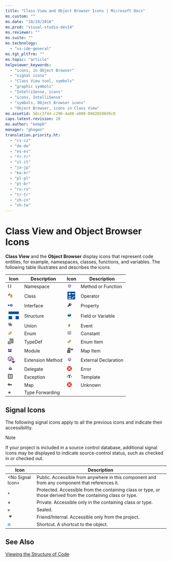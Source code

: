 ```yaml
---
title: "Class View and Object Browser Icons | Microsoft Docs"
ms.custom: ""
ms.date: "10/19/2016"
ms.prod: "visual-studio-dev14"
ms.reviewer: ""
ms.suite: ""
ms.technology: 
  - "vs-ide-general"
ms.tgt_pltfrm: ""
ms.topic: "article"
helpviewer_keywords: 
  - "icons, in Object Browser"
  - "signal icons"
  - "Class View tool, symbols"
  - "graphic symbols"
  - "IntelliSense, icons"
  - "icons, IntelliSense"
  - "symbols, Object Browser icons"
  - "Object Browser, icons in Class View"
ms.assetid: 58cc3f44-c296-4a88-a008-09d28598d9c0
caps.latest.revision: 20
ms.author: "kempb"
manager: "ghogen"
translation.priority.ht: 
  - "cs-cz"
  - "de-de"
  - "es-es"
  - "fr-fr"
  - "it-it"
  - "ja-jp"
  - "ko-kr"
  - "pl-pl"
  - "pt-br"
  - "ru-ru"
  - "tr-tr"
  - "zh-cn"
  - "zh-tw"
---
```

# Class View and Object Browser Icons
**Class View** and the **Object Browser** display icons that represent code entities, for example, namespaces, classes, functions, and variables. The following table illustrates and describes the icons.  
  
|Icon|Description|Icon|Description|  
|----------|-----------------|----------|-----------------|  
|![Namespace Symbol](../ide/media/vxnamespace_icon.gif "vxNamespace_Icon")|Namespace|![Declaration Symbol](../ide/media/vxmethod_icon.gif "vxMethod_Icon")|Method or Function|  
|![Class Icon](../ide/media/vxclass_icon.gif "vxClass_Icon")|Class|![Operator Symbol](../ide/media/vxoperator_icon.gif "vxOperator_Icon")|Operator|  
|![Lollipop Interface Symbol](../ide/media/vxinterface_icon.gif "vxInterface_Icon")|Interface|![Property Symbol](../ide/media/vxproperty_icon.gif "vxProperty_Icon")|Property|  
|![Structure Symbol](../ide/media/vxstruct_icon.gif "vxStruct_Icon")|Structure|![Field Icon](../ide/media/vxfield_icon.gif "vxField_Icon")|Field or Variable|  
|![Union Symbol](../ide/media/vxunion_icon.gif "vxUnion_Icon")|Union|![Event Symbol](../ide/media/vxevent_icon.gif "vxEvent_Icon")|Event|  
|![Enumeration Symbol](../ide/media/vxenum_icon.gif "vxEnum_Icon")|Enum|![Constant Icon](../ide/media/vxconstant_icon.gif "vxConstant_Icon")|Constant|  
|![Type Definition Symbol](../ide/media/vxtypedef_icon.gif "vxTypeDef_Icon")|TypeDef|![Enumerate Item Symbol](../ide/media/vxenumitem_icon.gif "vxEnumItem_Icon")|Enum Item|  
|![Visual Studio Module Symbol](../ide/media/vxmodule_icon.gif "vxModule_Icon")|Module|![Map Item Symbol](../ide/media/vxmapitem_icon.gif "vxMapItem_Icon")|Map Item|  
|![Extension Method Symbol](../ide/media/extensionmethod.gif "ExtensionMethod")|Extension Method|![Declaration Symbol](../ide/media/vxmethod_icon.gif "vxMethod_Icon")|External Declaration|  
|![Delegate Symbol](../ide/media/vxdelegate_icon.gif "vxDelegate_Icon")|Delegate|![Error Icon for Class View and Object Browser](../ide/media/erroricon.gif "ErrorIcon")|Error|  
|![Exception Symbol](../ide/media/vxexception_icon.gif "vxException_Icon")|Exception|![Template Symbol](../ide/media/vxtemplate_icon.gif "vxTemplate_Icon")|Template|  
|![Map Symbol](../ide/media/vxmap_icon.gif "vxMap_Icon")|Map|![Error Exclamation Point Symbol](../ide/media/vxerror_icon.gif "vxError_Icon")|Unknown|  
|![Type Forwarding Symbol](../ide/media/ob_type_forward.gif "ob_type_forward")|Type Forwarding|||  
  
## Signal Icons  
 The following signal icons apply to all the previous icons and indicate their accessibility.  
  
> [!NOTE]
>  If your project is included in a source control database, additional signal icons may be displayed to indicate source-control status, such as checked in or checked out.  
  
|Icon|Description|  
|----------|-----------------|  
|\<No Signal Icon>|Public. Accessible from anywhere in this component and from any component that references it.|  
|![Signal Protected Symbol](../ide/media/vxsignal_icon_key.gif "vxSignal_Icon_Key")|Protected. Accessible from the containing class or type, or those derived from the containing class or type.|  
|![Signal Private Symbol](../ide/media/vxsignal_icon_lock.gif "vxSignal_Icon_Lock")|Private. Accessible only in the containing class or type.|  
|![Signal Sealed Symbol](../ide/media/vxsignal_icon_envelope.gif "vxSignal_Icon_Envelope")|Sealed.|  
|![Signal Friend&#47;Internal Symbol](../ide/media/vxsignal_icon_diamond.gif "vxSignal_Icon_Diamond")|Friend/Internal. Accessible only from the project.|  
|![Signal Icon Arrow](../ide/media/vxsignal_icon_arrow.gif "vxSignal_Icon_Arrow")|Shortcut. A shortcut to the object.|  
  
## See Also  
 [Viewing the Structure of Code](../ide/viewing-the-structure-of-code.md)